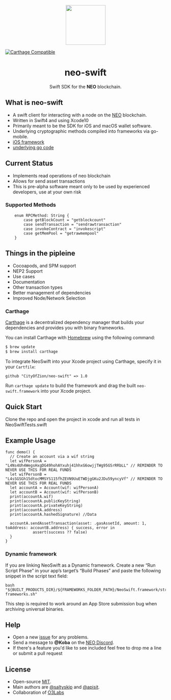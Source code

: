 <p align="center">
  <img 
    src="http://res.cloudinary.com/vidsy/image/upload/v1503160820/CoZ_Icon_DARKBLUE_200x178px_oq0gxm.png" 
    width="125px"
  >
</p>

[![Carthage Compatible](https://img.shields.io/badge/Carthage-compatible-4BC51D.svg?style=flat)](https://github.com/Carthage/Carthage)

<h1 align="center">neo-swift</h1>

<p align="center">
  Swift SDK for the <b>NEO</b> blockchain.
</p>

## What is neo-swift

- A swift client for interacting with a node on the [NEO](http://neo.org/) blockchain.
- Written in Swift4 and using Xcode10
- Primarily meant to be the SDK for iOS and macOS wallet software.
- Underlying cryptographic methods compiled into frameworks via go-mobile.
- [iOS framework](https://github.com/apisit/neo-wallet-address-go)
- [underlying go code](https://github.com/apisit/btckeygenie)

## Current Status

- Implements read operations of neo blockchain
- Allows for send asset transactions
- This is pre-alpha software meant only to be used by experienced developers, use at your own risk

### Supported Methods
```
    enum RPCMethod: String {
        case getBlockCount = "getblockcount"
        case sendTransaction = "sendrawtransaction"
        case invokeContract = "invokescript"
        case getMemPool = "getrawmempool"
    }
```

## Things in the pipleine
- Cocoapods, and SPM support
- NEP2 Support
- Use cases
- Documentation
- Other transaction types
- Better management of dependencies
- Improved Node/Network Selection

### Carthage

[Carthage](https://github.com/Carthage/Carthage) is a decentralized dependency manager that builds your dependencies and provides you with binary frameworks.

You can install Carthage with [Homebrew](https://brew.sh/) using the following command:

```bash
$ brew update
$ brew install carthage
```

To integrate NeoSwift into your Xcode project using Carthage, specify it in your `Cartfile`:

```ogdl
github "CityOfZion/neo-swift" => 1.0
```

Run `carthage update` to build the framework and drag the built `neo-swift.framework` into your Xcode project.

## Quick Start

Clone the repo and open the project in xcode and run all tests in NeoSwiftTests.swift

## Example Usage

```
func demo() {
  // Create an account via a wif string
  let wifPersonA = "L4Ns4Uh4WegsHxgDG49hohAYxuhj41hhxG6owjjTWg95GSrRRbLL" // REMINDER TO NEVER USE THIS FOR REAL FUNDS
  let wifPersonB = "L4sSGSGh15dtocMMSYS115fhZEVN9UuETWDjgGKu2JDu59yncyVf" // REMINDER TO NEVER USE THIS FOR REAL FUNDS
  let accountA = Account(wif: wifPersonA)
  let accountB = Account(wif: wifPersonB)
  print(accountA.wif)
  print(accountA.publicKeyString)
  print(accountA.privateKeyString)
  print(accountA.address)
  print(accountA.hashedSignature) //Data

  accountA.sendAssetTransaction(asset: .gasAssetId, amount: 1, toAddress: accountB.address) { success, error in
            assert(success ?? false)
  }
}
```

### Dynamic framework
If you are linking NeoSwift as a Dynamic framework. Create a new “Run Script Phase” in your app’s target’s “Build Phases” and paste the following snippet in the script text field:


```
bash "${BUILT_PRODUCTS_DIR}/${FRAMEWORKS_FOLDER_PATH}/NeoSwift.framework/strip-frameworks.sh"
```

This step is required to work around an App Store submission bug when archiving universal binaries.



## Help

- Open a new [issue](https://github.com/CityOfZion/neo-swift/issues/new) for any problems.
- Send a message to **@Koba** on the [NEO Discord](https://discordapp.com/invite/b8QNXwD).
- If there's a feature you'd like to see included feel free to drop me a line or submit a pull request

## License

- Open-source [MIT](https://github.com/CityOfZion/neo-swift/blob/master/LICENSE).
- Main authors are [@saltyskip](https://github.com/saltyskip) and [@apisit](https://github.com/apisit).
- Collaboration of [O3Labs](https://github.com/O3Labs/OzoneWalletIOS)
